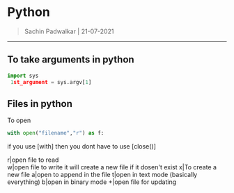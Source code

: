 Python 
======
> Sachin Padwalkar | 21-07-2021

-----------------------------------------

To take arguments in python 
---------------------------
```python
import sys 
 1st_argument = sys.argv[1]
```
Files in python 
---------------
To open
```python
with open("filename","r") as f:
```
if you use [with] then you dont have to use [close()]

r|open file to read  
w|open file to write it will create a new file if it dosen't exist
x|To create a new file 
a|open to append in the file 
t|open in text mode (basically everything)
b|open in binary mode
+|open file for updating

